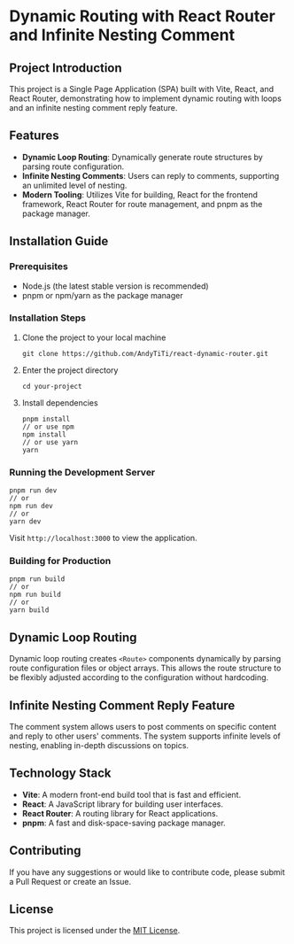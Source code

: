 
# Dynamic Routing with React Router and Infinite Nesting Comment

## Project Introduction

This project is a Single Page Application (SPA) built with Vite, React, and React Router, demonstrating how to implement dynamic routing with loops and an infinite nesting comment reply feature.

## Features

- **Dynamic Loop Routing**: Dynamically generate route structures by parsing route configuration.
- **Infinite Nesting Comments**: Users can reply to comments, supporting an unlimited level of nesting.
- **Modern Tooling**: Utilizes Vite for building, React for the frontend framework, React Router for route management, and pnpm as the package manager.

## Installation Guide

### Prerequisites

- Node.js (the latest stable version is recommended)
- pnpm or npm/yarn as the package manager

### Installation Steps

1. Clone the project to your local machine
   ```
   git clone https://github.com/AndyTiTi/react-dynamic-router.git
   ```
2. Enter the project directory
   ```
   cd your-project
   ```
3. Install dependencies
   ```
   pnpm install
   // or use npm
   npm install
   // or use yarn
   yarn
   ```

### Running the Development Server

```
pnpm run dev
// or
npm run dev
// or
yarn dev
```

Visit `http://localhost:3000` to view the application.

### Building for Production

```
pnpm run build
// or
npm run build
// or
yarn build
```

## Dynamic Loop Routing

Dynamic loop routing creates `<Route>` components dynamically by parsing route configuration files or object arrays. This allows the route structure to be flexibly adjusted according to the configuration without hardcoding.

## Infinite Nesting Comment Reply Feature

The comment system allows users to post comments on specific content and reply to other users' comments. The system supports infinite levels of nesting, enabling in-depth discussions on topics.

## Technology Stack

- **Vite**: A modern front-end build tool that is fast and efficient.
- **React**: A JavaScript library for building user interfaces.
- **React Router**: A routing library for React applications.
- **pnpm**: A fast and disk-space-saving package manager.

## Contributing

If you have any suggestions or would like to contribute code, please submit a Pull Request or create an Issue.

## License

This project is licensed under the [MIT License](LICENSE).